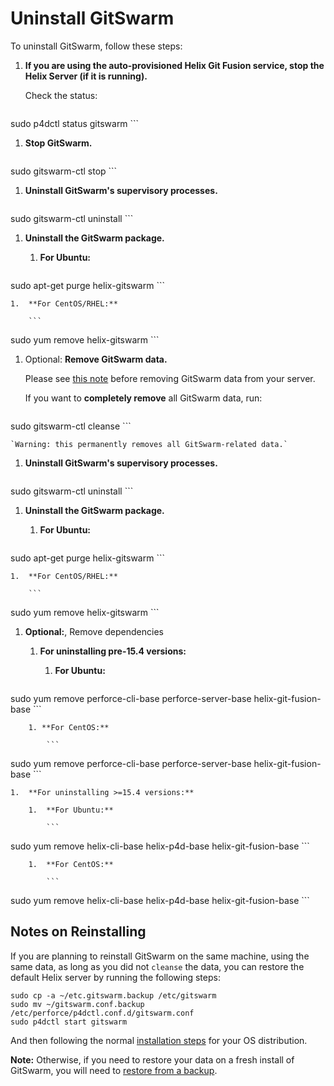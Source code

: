 # Uninstall GitSwarm

To uninstall GitSwarm, follow these steps:

1.  **If you are using the auto-provisioned Helix Git Fusion service, stop
    the Helix Server (if it is running).**

    Check the status:

    ```
sudo p4dctl status gitswarm
    ```

1.  **Stop GitSwarm.**

    ```
sudo gitswarm-ctl stop
    ```

1.  **Uninstall GitSwarm's supervisory processes.**

    ```
sudo gitswarm-ctl uninstall
    ```

1.  **Uninstall the GitSwarm package.**

    1.  **For Ubuntu:**

        ```
sudo apt-get purge helix-gitswarm
        ```

    1.  **For CentOS/RHEL:**

        ```
sudo yum remove helix-gitswarm
        ```

1. Optional: **Remove GitSwarm data.**

    Please see [this note](#notes-on-reinstalling) before removing GitSwarm data
    from your server.

    If you want to **completely remove** all GitSwarm data, run:

    ```
sudo gitswarm-ctl cleanse
    ```

    `Warning: this permanently removes all GitSwarm-related data.`

1.  **Uninstall GitSwarm's supervisory processes.**

    ```
sudo gitswarm-ctl uninstall
    ```

1.  **Uninstall the GitSwarm package.**

    1.  **For Ubuntu:**

        ```
sudo apt-get purge helix-gitswarm
        ```

    1.  **For CentOS/RHEL:**

        ```
sudo yum remove helix-gitswarm
        ```

1.  **Optional:**, Remove dependencies

    1. **For uninstalling pre-15.4 versions:**

        1. **For Ubuntu:**

            ```
sudo yum remove perforce-cli-base perforce-server-base helix-git-fusion-base
            ```

        1. **For CentOS:**

            ```
sudo yum remove perforce-cli-base perforce-server-base helix-git-fusion-base
            ```

    1.  **For uninstalling >=15.4 versions:**

        1.  **For Ubuntu:**

            ```
sudo yum remove helix-cli-base helix-p4d-base helix-git-fusion-base
            ```

        1.  **For CentOS:**

            ```
sudo yum remove helix-cli-base helix-p4d-base helix-git-fusion-base
            ```

## Notes on Reinstalling

If you are planning to reinstall GitSwarm on the same machine, using the
same data, as long as you did not `cleanse` the data, you can restore the
default Helix server by running the following steps:

```
sudo cp -a ~/etc.gitswarm.backup /etc/gitswarm
sudo mv ~/gitswarm.conf.backup /etc/perforce/p4dctl.conf.d/gitswarm.conf
sudo p4dctl start gitswarm
```

And then following the normal [installation steps](README.md) for your OS
distribution.

**Note:** Otherwise, if you need to restore your data on a fresh install of
GitSwarm, you will need to [restore from a
backup](../raketasks/backup_restore.md).
